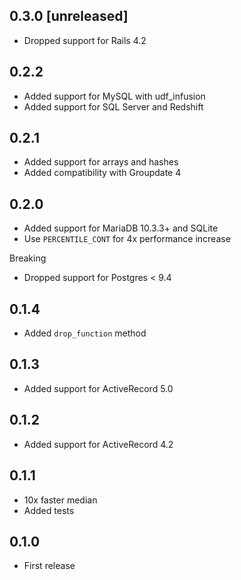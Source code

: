 ## 0.3.0 [unreleased]

- Dropped support for Rails 4.2

## 0.2.2

- Added support for MySQL with udf_infusion
- Added support for SQL Server and Redshift

## 0.2.1

- Added support for arrays and hashes
- Added compatibility with Groupdate 4

## 0.2.0

- Added support for MariaDB 10.3.3+ and SQLite
- Use `PERCENTILE_CONT` for 4x performance increase

Breaking

- Dropped support for Postgres < 9.4

## 0.1.4

- Added `drop_function` method

## 0.1.3

- Added support for ActiveRecord 5.0

## 0.1.2

- Added support for ActiveRecord 4.2

## 0.1.1

- 10x faster median
- Added tests

## 0.1.0

- First release
